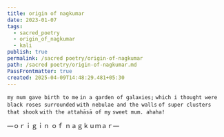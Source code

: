 ```yaml
---
title: origin of nagkumar
date: 2023-01-07
tags:
  - sacred_poetry
  - origin_of_nagkumar
  - kali
publish: true
permalink: /sacred poetry/origin-of-nagkumar
path: /sacred poetry/origin-of-nagkumar.md
PassFrontmatter: true
created: 2025-04-09T14:48:29.481+05:30
---
```

<span class="center-text">`my mum gave birth to me`</span>
<span class="center-text">`in a garden of galaxies;`</span>
<span class="center-text">`which i thought were`</span>
<span class="center-text">`black roses surrounded`</span>
<span class="center-text">`with nebulae and the walls`</span>
<span class="center-text">`of super clusters that shook`</span>
<span class="center-text">`with the attahāsā of my`</span>
<span class="center-text">`sweet mum. ahaha!`</span>

<span class="center-text">—ｏｒｉｇｉｎ ｏｆ ｎａｇｋｕｍａｒ—</span>
